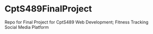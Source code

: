 # CptS489FinalProject
Repo for Final Project for CptS489 Web Development; Fitness Tracking Social Media Platform
